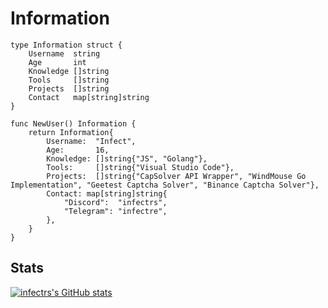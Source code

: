 <h1>Information</h1>

```golang
type Information struct {
	Username  string
	Age       int
	Knowledge []string
	Tools     []string
	Projects  []string
	Contact   map[string]string
}

func NewUser() Information {
	return Information{
		Username:  "Infect",
		Age:       16,
		Knowledge: []string{"JS", "Golang"},
		Tools:     []string{"Visual Studio Code"},
		Projects:  []string{"CapSolver API Wrapper", "WindMouse Go Implementation", "Geetest Captcha Solver", "Binance Captcha Solver"},
		Contact: map[string]string{
			"Discord":  "infectrs",
			"Telegram": "infectre",
		},
	}
}
```

<h2>Stats</h2>

[![infectrs's GitHub stats](https://github-readme-stats.vercel.app/api?username=infectrs)](https://github.com/anuraghazra/github-readme-stats)
